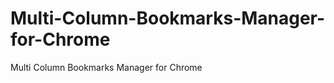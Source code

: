 Multi-Column-Bookmarks-Manager-for-Chrome
=========================================

Multi Column Bookmarks Manager for Chrome